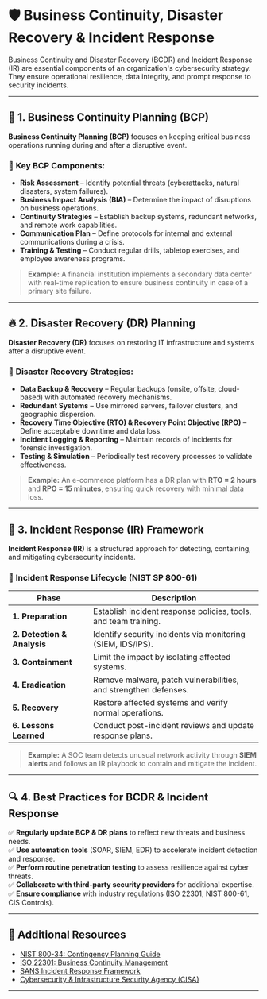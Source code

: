 # 🛡️ **Business Continuity, Disaster Recovery & Incident Response**

Business Continuity and Disaster Recovery (BCDR) and Incident Response (IR) are essential components of an organization's cybersecurity strategy. They ensure operational resilience, data integrity, and prompt response to security incidents.

---

## 📌 **1. Business Continuity Planning (BCP)**

**Business Continuity Planning (BCP)** focuses on keeping critical business operations running during and after a disruptive event.

### 🔹 **Key BCP Components:**
- **Risk Assessment** – Identify potential threats (cyberattacks, natural disasters, system failures).
- **Business Impact Analysis (BIA)** – Determine the impact of disruptions on business operations.
- **Continuity Strategies** – Establish backup systems, redundant networks, and remote work capabilities.
- **Communication Plan** – Define protocols for internal and external communications during a crisis.
- **Training & Testing** – Conduct regular drills, tabletop exercises, and employee awareness programs.

> **Example:** A financial institution implements a secondary data center with real-time replication to ensure business continuity in case of a primary site failure.

---

## 🔥 **2. Disaster Recovery (DR) Planning**

**Disaster Recovery (DR)** focuses on restoring IT infrastructure and systems after a disruptive event.

### 🔹 **Disaster Recovery Strategies:**
- **Data Backup & Recovery** – Regular backups (onsite, offsite, cloud-based) with automated recovery mechanisms.
- **Redundant Systems** – Use mirrored servers, failover clusters, and geographic dispersion.
- **Recovery Time Objective (RTO) & Recovery Point Objective (RPO)** – Define acceptable downtime and data loss.
- **Incident Logging & Reporting** – Maintain records of incidents for forensic investigation.
- **Testing & Simulation** – Periodically test recovery processes to validate effectiveness.

> **Example:** An e-commerce platform has a DR plan with **RTO = 2 hours** and **RPO = 15 minutes**, ensuring quick recovery with minimal data loss.

---

## 🚨 **3. Incident Response (IR) Framework**

**Incident Response (IR)** is a structured approach for detecting, containing, and mitigating cybersecurity incidents.

### 🔹 **Incident Response Lifecycle (NIST SP 800-61)**

| Phase | Description |
|--------|-------------|
| **1. Preparation** | Establish incident response policies, tools, and team training. |
| **2. Detection & Analysis** | Identify security incidents via monitoring (SIEM, IDS/IPS). |
| **3. Containment** | Limit the impact by isolating affected systems. |
| **4. Eradication** | Remove malware, patch vulnerabilities, and strengthen defenses. |
| **5. Recovery** | Restore affected systems and verify normal operations. |
| **6. Lessons Learned** | Conduct post-incident reviews and update response plans. |

> **Example:** A SOC team detects unusual network activity through **SIEM alerts** and follows an IR playbook to contain and mitigate the incident.

---

## 🔍 **4. Best Practices for BCDR & Incident Response**

✅ **Regularly update BCP & DR plans** to reflect new threats and business needs.  
✅ **Use automation tools** (SOAR, SIEM, EDR) to accelerate incident detection and response.  
✅ **Perform routine penetration testing** to assess resilience against cyber threats.  
✅ **Collaborate with third-party security providers** for additional expertise.  
✅ **Ensure compliance** with industry regulations (ISO 22301, NIST 800-61, CIS Controls).  

---

## 🔗 **Additional Resources**
- [NIST 800-34: Contingency Planning Guide](https://csrc.nist.gov/publications/detail/sp/800-34/rev-1/final)
- [ISO 22301: Business Continuity Management](https://www.iso.org/standard/75106.html)
- [SANS Incident Response Framework](https://www.sans.org/white-papers/incident-response/)
- [Cybersecurity & Infrastructure Security Agency (CISA)](https://www.cisa.gov/)

---
